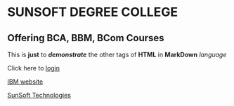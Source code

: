 # SUNSOFT DEGREE COLLEGE
## Offering BCA, BBM, BCom Courses

This is __just__ to ***demonstrate*** the other tags of **HTML** in **MarkDown** *language*

Click here to [login](login.html)

[IBM website](www.ibm.com)

[SunSoft Technologies](sunsofttechies.com)
